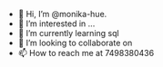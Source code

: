 - 👋 Hi, I’m @monika-hue.
- 👀 I’m interested in ...
- 🌱 I’m currently learning sql
- 💞️ I’m looking to collaborate on 
- 📫 How to reach me at 7498380436

<!---
monika-hue/monika-hue is a ✨ special ✨ repository because its `README.md` (this file) appears on your GitHub profile.
You can click the Preview link to take a look at your changes.
--->

